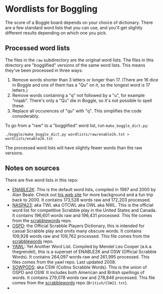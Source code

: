 # Wordlists for Boggling

The score of a Boggle board depends on your choice of dictionary. There are a few standard word lists that you can use, and you'll get slightly different results depending on which one you pick.

## Processed word lists

The files in the `raw` subdirectory are the original word lists.
The files in this directory are "bogglified" versions of the same word lists.
This means they've been processed in three ways:

1. Remove words shorter than 3 letters or longer than 17. (There are 16 dice in Boggle and one of them has a "Qu" on it, so the longest word is 17 letters.)
2. Remove words containing a "q" not followed by a "u", for example "niqab". There's only a "Qu" die in Boggle, so it's not possible to spell these.
3. Replace all occurences of "qu" with "q". This simplifies the code considerably.

To go from a "raw" to a "bogglified" word list, run `make_boggle_dict.py`:

    ./boggle/make_boggle_dict.py wordlists/raw/enable2k.txt > wordlists/enable2k.txt

The processed word lists will have slightly fewer words than the raw versions.

## Notes on sources

There are five word lists in this repo:

- [ENABLE2K]: This is the default word lists, compiled in 1997 and 2000 by Alan Beale. Check out [his web site] for more background and a fun trip back to 2000. It contains 173,528 words raw and 172,203 processed.
- [NASPA23]: aka TWL aka OTCWL aka OWL aka NWL. This is the official word list for competitive Scrabble play in the United States and Canada. It contains 196,601 words raw and 196,431 processed. This file comes from the [scrabblewords] repo.
- [OSPD]: the Official Scrabble Players Dictionary, this is intended for casual Scrabble play and omits many obscure words. It contains 109,928 words raw and 109,762 processed. This file comes from the [scrabblewords] repo.
- [YAWL]: Yet Another Word List. Compiled by Mendel Leo Cooper (a.k.a. thegrendel), this is a superset of ENABLE2K and OSW (Official Scrabble Words). It contains 264,097 words raw and 261,995 processed. This files comes from the yawl repo. Last updated 2008.
- [SOWPODS]: aka CSW (Collins Scrabble Words). This is the union of OSPD and OSW. It includes both American and British spellings of words. It contains 279,078 words raw and 278,846 processed. This file comes from the [scrabblewords] repo (`British/CSW21.txt`).
- [TWL06]: ...

[scrabblewords]: https://github.com/scrabblewords/scrabblewords/tree/main/words/North-American
[ENABLE2K]: https://everything2.com/title/ENABLE+word+list
[his web site]: https://web.archive.org/web/20070223061843/http://personal.riverusers.com/%7Ethegrendel/software.html
[NASPA23]: https://www.scrabbleplayers.org/w/NWL2023
[OSPD]: https://en.wikipedia.org/wiki/Official_Scrabble_Players_Dictionary
[YAWL]: https://github.com/elasticdog/yawl
[SOWPODS]: https://en.wikipedia.org/wiki/Collins_Scrabble_Words
[TWL06]: https://www.freescrabbledictionary.com/twl06/
